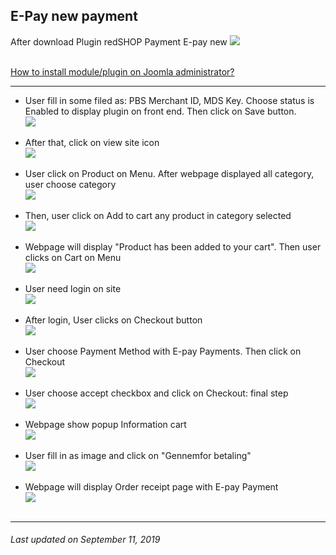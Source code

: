 ## E-Pay new payment

After download Plugin redSHOP Payment E-pay new
<img src="./manual/en-US/chapters/plugin-redshop/img/img143.png" class="example"/><br><br>

[How to install module/plugin on Joomla administrator?](chapters/module-redshop/install-module-plugin.md)

<hr>

<ul>
<li>User fill in some filed as: PBS Merchant ID, MDS Key. Choose status is Enabled to display plugin on front end. Then click on Save button. </li>
<img src="./manual/en-US/chapters/plugin-redshop/img/img144.png" class="example"/><br><br>

<li>After that, click on view site icon </li>
<img src="./manual/en-US/chapters/plugin-redshop/img/img145.png" class="example"/><br><br>

<li>User click on Product on Menu. After webpage displayed all category, user choose category </li>
<img src="./manual/en-US/chapters/plugin-redshop/img/img146.png" class="example"/><br><br>

<li>Then, user click on Add to cart any product in category selected</li>
<img src="./manual/en-US/chapters/plugin-redshop/img/img147.png" class="example"/><br><br>

<li>Webpage will display "Product has been added to your cart". Then user clicks on Cart on Menu</li>
<img src="./manual/en-US/chapters/plugin-redshop/img/img148.png" class="example"/><br><br>

<li>User need login on site</li>
<img src="./manual/en-US/chapters/plugin-redshop/img/img149.png" class="example"/><br><br>

<li>After login, User clicks on Checkout button</li>
<img src="./manual/en-US/chapters/plugin-redshop/img/img150.png" class="example"/><br><br>

<li>User choose Payment Method with E-pay Payments. Then click on Checkout</li>
<img src="./manual/en-US/chapters/plugin-redshop/img/img151.png" class="example"/><br><br>

<li>User choose accept checkbox and click on Checkout: final step</li>
<img src="./manual/en-US/chapters/plugin-redshop/img/img152.png" class="example"/><br><br>

<li>Webpage show popup Information cart</li>
<img src="./manual/en-US/chapters/plugin-redshop/img/img153.png" class="example"/><br><br>

<li>User fill in as image and click on "Gennemfor betaling"</li>
<img src="./manual/en-US/chapters/plugin-redshop/img/img154.png" class="example"/><br><br>

<li>Webpage will display Order receipt page with E-pay Payment</li>
<img src="./manual/en-US/chapters/plugin-redshop/img/img155.png" class="example"/><br><br>
</ul>

<hr>

<h6>Last updated on September 11, 2019</h6>